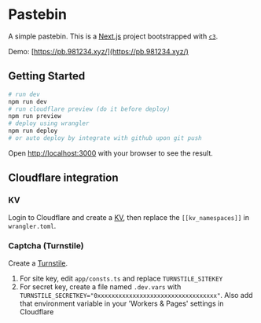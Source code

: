 # Pastebin
A simple pastebin. This is a [Next.js](https://nextjs.org/) project bootstrapped with [`c3`](https://developers.cloudflare.com/pages/get-started/c3).

Demo: [https://pb.981234.xyz/](https://pb.981234.xyz/)

## Getting Started

```bash
# run dev
npm run dev
# run cloudflare preview (do it before deploy)
npm run preview
# deploy using wrangler
npm run deploy
# or auto deploy by integrate with github upon git push
```

Open [http://localhost:3000](http://localhost:3000) with your browser to see the result.

## Cloudflare integration

### KV

Login to Cloudflare and create a [KV](https://developers.cloudflare.com/kv/get-started/), then replace the `[[kv_namespaces]]` in `wrangler.toml`.

### Captcha (Turnstile)

Create a [Turnstile](https://developers.cloudflare.com/turnstile/).

1. For site key, edit `app/consts.ts` and replace `TURNSTILE_SITEKEY`
2. For secret key, create a file named `.dev.vars` with `TURNSTILE_SECRETKEY="0xxxxxxxxxxxxxxxxxxxxxxxxxxxxxxxxxx"`. Also add that environment variable in your 'Workers & Pages' settings in Cloudflare

